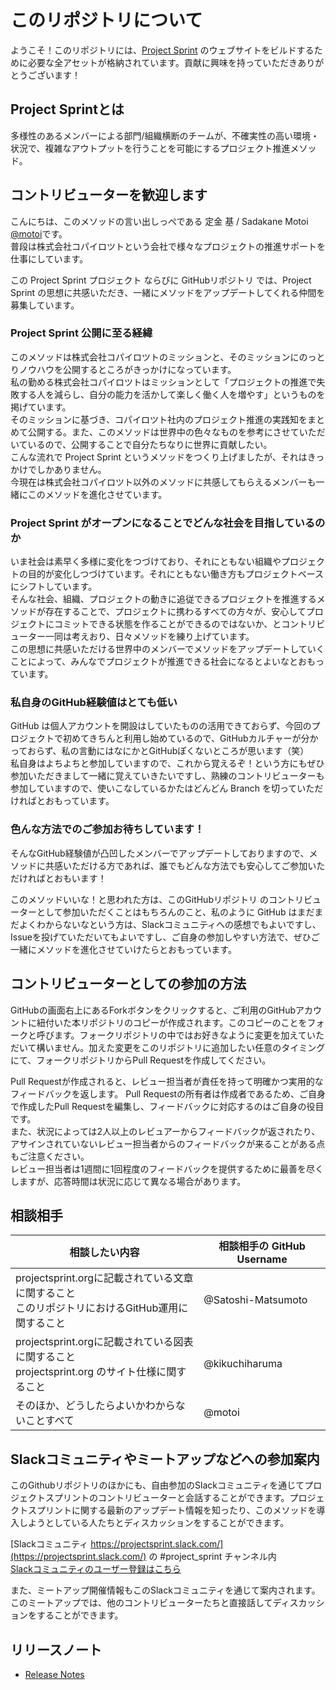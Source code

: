 # このリポジトリについて
ようこそ！このリポジトリには、[Project Sprint](https://projectsprint.org) のウェブサイトをビルドするために必要な全アセットが格納されています。貢献に興味を持っていただきありがとうございます！

## Project Sprintとは
多様性のあるメンバーによる部門/組織横断のチームが、不確実性の高い環境・状況で、複雑なアウトプットを行うことを可能にするプロジェクト推進メソッド。

## コントリビューターを歓迎します
こんにちは、このメソッドの言い出しっぺである 定金 基 / Sadakane Motoi [@motoi](https://github.com/motoi)です。  
普段は株式会社コパイロツトという会社で様々なプロジェクトの推進サポートを仕事にしています。  

この Project Sprint プロジェクト ならびに GitHubリポジトリ では、Project Sprint の思想に共感いただき、一緒にメソッドをアップデートしてくれる仲間を募集しています。

### Project Sprint 公開に至る経緯  
このメソッドは株式会社コパイロツトのミッションと、そのミッションにのっとりノウハウを公開するところがきっかけになっています。  
私の勤める株式会社コパイロツトはミッションとして「プロジェクトの推進で失敗する人を減らし、自分の能力を活かして楽しく働く人を増やす」というものを掲げています。  
そのミッションに基づき、コパイロツト社内のプロジェクト推進の実践知をまとめて公開する。また、このメソッドは世界中の色々なものを参考にさせていただいているので、公開することで自分たちなりに世界に貢献したい。  
こんな流れで Project Sprint というメソッドをつくり上げましたが、それはきっかけでしかありません。  
今現在は株式会社コパイロツト以外のメソッドに共感してもらえるメンバーも一緒にこのメソッドを進化させています。

### Project Sprint がオープンになることでどんな社会を目指しているのか
いま社会は素早く多様に変化をつづけており、それにともない組織やプロジェクトの目的が変化しつづけています。それにともない働き方もプロジェクトベースにシフトしています。  
そんな社会、組織、プロジェクトの動きに追従できるプロジェクトを推進するメソッドが存在することで、プロジェクトに携わるすべての方々が、安心してプロジェクトにコミットできる状態を作ることができるのではないか、とコントリビューター一同は考えおり、日々メソッドを練り上げています。  
この思想に共感いただける世界中のメンバーでメソッドをアップデートしていくことによって、みんなでプロジェクトが推進できる社会になるとよいなとおもっています。  

### 私自身のGitHub経験値はとても低い
GitHub は個人アカウントを開設はしていたものの活用できておらず、今回のプロジェクトで初めてきちんと利用し始めているので、GitHubカルチャーが分かっておらず、私の言動にはなにかとGitHubぽくないところが思います（笑）  
私自身はよちよちと参加していますので、これから覚えるぞ！という方にもぜひ参加いただきまして一緒に覚えていきたいですし、熟練のコントリビューターも参加していますので、使いこなしているかたはどんどん Branch を切っていただければとおもっています。

### 色んな方法でのご参加お待ちしています！
そんなGitHub経験値が凸凹したメンバーでアップデートしておりますので、メソッドに共感いただける方であれば、誰でもどんな方法でも安心してご参加いただければとおもいます！  

このメソッドいいな！と思われた方は、このGitHubリポジトリ のコントリビューターとして参加いただくことはもちろんのこと、私のように GitHub はまだまだよくわからないなという方は、Slackコミュニティへの感想でもよいですし、Issueを投げていただいてもよいですし、ご自身の参加しやすい方法で、ぜひご一緒にメソッドを進化させていけたらとおもっています。  

## コントリビューターとしての参加の方法
GitHubの画面右上にあるForkボタンをクリックすると、ご利用のGitHubアカウントに紐付いた本リポジトリのコピーが作成されます。このコピーのことをフォークと呼びます。フォークリポジトリの中ではお好きなように変更を加えていただいて構いません。加えた変更をこのリポジトリに追加したい任意のタイミングにて、フォークリポジトリからPull Requestを作成してください。  

Pull Requestが作成されると、レビュー担当者が責任を持って明確かつ実用的なフィードバックを返します。 Pull Requestの所有者は作成者であるため、ご自身で作成したPull Requestを編集し、フィードバックに対応するのはご自身の役目です。  
また、状況によっては2人以上のレビュアーからフィードバックが返されたり、アサインされていないレビュー担当者からのフィードバックが来ることがある点もご注意ください。  
レビュー担当者は1週間に1回程度のフィードバックを提供するために最善を尽くしますが、応答時間は状況に応じて異なる場合があります。

## 相談相手

| 相談したい内容 | 相談相手の GitHub Username |
| --- | --- |
| projectsprint.orgに記載されている文章に関すること<br>このリポジトリにおけるGitHub運用に関すること | @Satoshi-Matsumoto |
| projectsprint.orgに記載されている図表に関すること<br>projectsprint.org のサイト仕様に関すること | @kikuchiharuma |
| そのほか、どうしたらよいかわからないことすべて | @motoi |

## Slackコミュニティやミートアップなどへの参加案内
このGithubリポジトリのほかにも、自由参加のSlackコミュニティを通じてプロジェクトスプリントのコントリビューターと会話することができます。プロジェクトスプリントに関する最新のアップデート情報を知ったり、このメソッドを導入しようとしている人たちとディスカッションをすることができます。

[Slackコミュニティ https://projectsprint.slack.com/](https://projectsprint.slack.com/) の #project_sprint チャンネル内  
[Slackコミュニティのユーザー登録はこちら](https://slack.projectsprint.org/)

また、ミートアップ開催情報もこのSlackコミュニティを通じて案内されます。このミートアップでは、他のコントリビューターたちと直接話してディスカッションをすることができます。

## リリースノート

* [Release Notes](/releasenotes.html)
